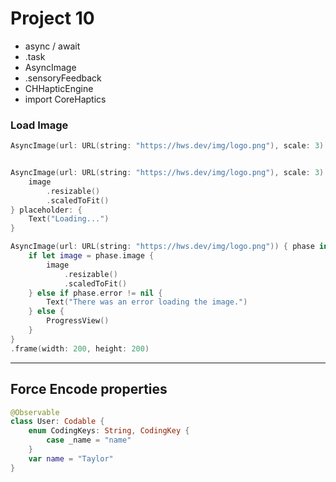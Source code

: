 #  Project 10

- async / await
- .task
- AsyncImage
- .sensoryFeedback
- CHHapticEngine
- import CoreHaptics

### Load Image 
```swift
AsyncImage(url: URL(string: "https://hws.dev/img/logo.png"), scale: 3)


AsyncImage(url: URL(string: "https://hws.dev/img/logo.png"), scale: 3) { image in
    image
        .resizable()
        .scaledToFit()
} placeholder: {
    Text("Loading...")
}

AsyncImage(url: URL(string: "https://hws.dev/img/logo.png")) { phase in
    if let image = phase.image {
        image
            .resizable()
            .scaledToFit()
    } else if phase.error != nil {
        Text("There was an error loading the image.")
    } else {
        ProgressView()
    }
}
.frame(width: 200, height: 200)
```

---
## Force Encode properties
```swift 
@Observable
class User: Codable {
    enum CodingKeys: String, CodingKey {
        case _name = "name"
    }
    var name = "Taylor"
}
```
